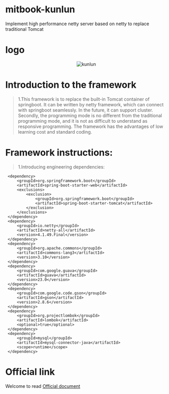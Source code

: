 # mitbook-kunlun
Implement high performance netty server based on netty to replace traditional Tomcat

# logo
<center>  <!--Start center alignment-->

![kunlun](http://120.77.168.166/kunlun.jpeg "kunlun")
</center> <!--End center alignment-->

# Introduction to the framework

> 1.This framework is to replace the built-in Tomcat container of springboot. It can be written by netty framework, which can connect with springboot seamlessly. In the future, it can support cluster. Secondly, the programming mode is no different from the traditional programming mode, and it is not as difficult to understand as responsive programming. The framework has the advantages of low learning cost and standard coding.

# Framework instructions:
> 1.Introducing engineering dependencies:
>>  
```
 <dependency>
     <groupId>org.springframework.boot</groupId>
     <artifactId>spring-boot-starter-web</artifactId>
     <exclusions>
         <exclusion>
             <groupId>org.springframework.boot</groupId>
             <artifactId>spring-boot-starter-tomcat</artifactId>
         </exclusion>
     </exclusions>
 </dependency>
 <dependency>
     <groupId>io.netty</groupId>
     <artifactId>netty-all</artifactId>
     <version>4.1.49.Final</version>
 </dependency>
 <dependency>
     <groupId>org.apache.commons</groupId>
     <artifactId>commons-lang3</artifactId>
     <version>3.10</version>
 </dependency>
 <dependency>
     <groupId>com.google.guava</groupId>
     <artifactId>guava</artifactId>
     <version>23.0</version>
 </dependency>
 <dependency>
     <groupId>com.google.code.gson</groupId>
     <artifactId>gson</artifactId>
     <version>2.8.6</version>
 </dependency>
 <dependency>
     <groupId>org.projectlombok</groupId>
     <artifactId>lombok</artifactId>
     <optional>true</optional>
 </dependency>
 <dependency>
     <groupId>mysql</groupId>
     <artifactId>mysql-connector-java</artifactId>
     <scope>runtime</scope>
 </dependency>
```


# Official link
Welcome to read [Official document](https://www.yuque.com/mryuji/kb/ih222h "Official document")
